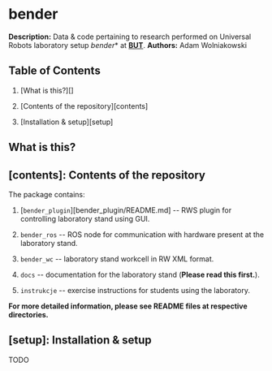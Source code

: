 bender
======
**Description:** Data &amp; code pertaining to research performed on Universal Robots laboratory setup *bender** at [**BUT**][but].
**Authors:** Adam Wolniakowski


Table of Contents
-----------------

1. [What is this?][]

2. [Contents of the repository][contents]

3. [Installation & setup][setup]


What is this?
-------------


[contents]: Contents of the repository
--------------------------------------
The package contains:

1. [`bender_plugin`][bender_plugin/README.md] -- RWS plugin for controlling laboratory stand using GUI.

2. `bender_ros` -- ROS node for communication with hardware present at the laboratory stand.

3. `bender_wc` -- laboratory stand workcell in RW XML format.

4. `docs` -- documentation for the laboratory stand (**Please read this first.**).

5. `instrukcje` -- exercise instructions for students using the laboratory.

**For more detailed information, please see README files at respective directories.**


[setup]: Installation & setup
-----------------------------
TODO


[but]: http://pb.edu.pl "Białystok University of Technology"
